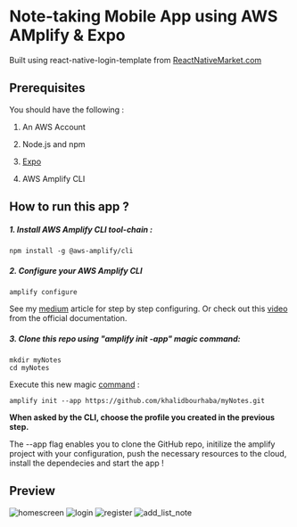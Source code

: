 # Note-taking Mobile App using AWS AMplify & Expo

Built using react-native-login-template from [ReactNativeMarket.com](http://reactnativemarket.com/)

## Prerequisites

You should have the following :

1. An AWS Account

2. Node.js and npm

3. [Expo](https://docs.expo.io/versions/latest/get-started/installation/)

4. AWS Amplify CLI

## How to run this app ?

##### 1. Install AWS Amplify CLI tool-chain :

```
npm install -g @aws-amplify/cli
```

##### 2. Configure your AWS Amplify CLI

```
amplify configure 
```

See my [medium]() article for step by step configuring. Or check out this [video](https://www.youtube.com/watch?v=fWbM5DLh25U&feature=emb_title) from the official documentation.

##### 3. Clone this repo using "amplify init -app" magic command:

```
mkdir myNotes
cd myNotes
```

Execute this new magic [command](https://aws.amazon.com/fr/blogs/mobile/amplify-cli-adds-scaffolding-support-for-amplify-apps-and-authoring-plugins/) :

```
amplify init --app https://github.com/khalidbourhaba/myNotes.git
```

**When asked by the CLI, choose the profile you created in the previous step.**

The --app flag enables you to clone the GitHub repo, initilize the amplify project with your configuration, push the necessary resources to the cloud, install the dependecies and start the app !


## Preview

![homescreen](https://github.com/khalidbourhaba/myNotes/blob/master/assets/preview/homescreen.png)
![login](https://github.com/khalidbourhaba/myNotes/blob/master/assets/preview/login.png)
![register](https://github.com/khalidbourhaba/myNotes/blob/master/assets/preview/register.png)
![add_list_note](https://github.com/khalidbourhaba/myNotes/blob/master/assets/preview/add_list_note.png)